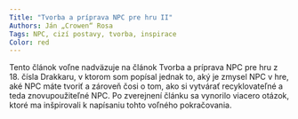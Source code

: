 ```yaml
---
Title: "Tvorba a príprava NPC pre hru II"
Authors: Ján „Crowen“ Rosa
Tags: NPC, cizí postavy, tvorba, inspirace
Color: red
---
```

Tento článok voľne nadväzuje na článok Tvorba a príprava NPC pre hru z 18. čísla Drakkaru, v ktorom som popísal jednak to, aký je zmysel NPC v hre, aké NPC máte tvoriť a zároveň čosi o tom, ako si vytvárať recyklovateľné a teda znovupoužiteľné NPC. Po zverejnení článku sa vynorilo viacero otázok, ktoré ma inšpirovali k napísaniu tohto voľného pokračovania.
